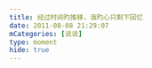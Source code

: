 ```yaml
---
title: 经过时间旳推移，涐旳心只剩下回忆
date: 2011-08-08 21:29:07
mCategories: [说说]
type: moment
hide: true
---
```


